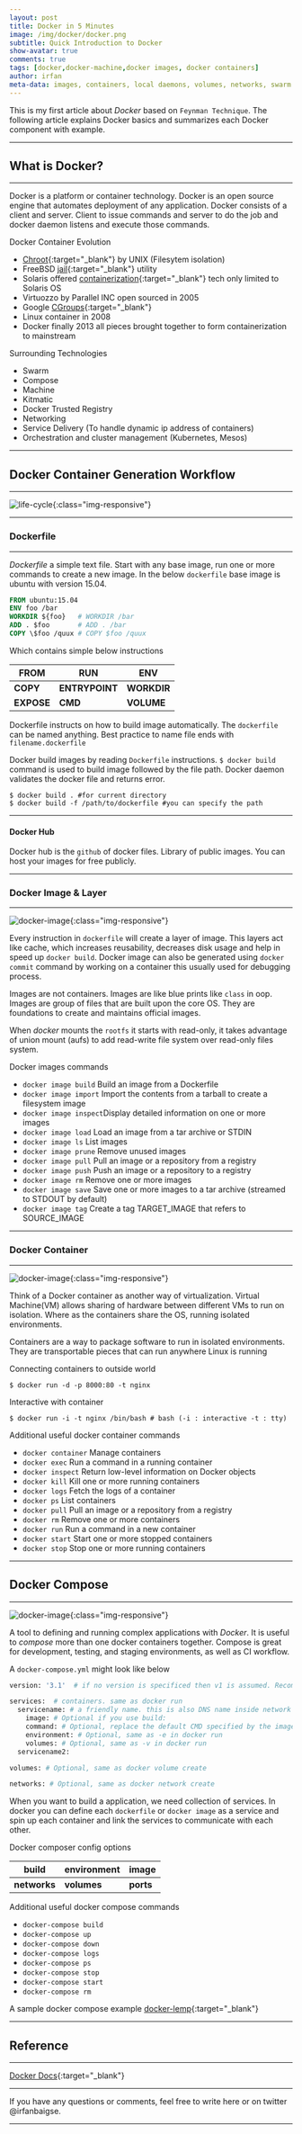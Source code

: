 ```yaml
---
layout: post
title: Docker in 5 Minutes
image: /img/docker/docker.png
subtitle: Quick Introduction to Docker
show-avatar: true
comments: true
tags: [docker,docker-machine,docker images, docker containers]
author: irfan
meta-data: images, containers, local daemons, volumes, networks, swarm nodes, swarm services
---
```


This is my first article about *Docker* based on `Feynman Technique`. The following article explains Docker basics and summarizes each Docker component with example.

--- 

## What is Docker?

---

Docker is a platform or container technology. Docker is an open source engine that automates deployment of any application. 
Docker consists of a client and server. Client to issue commands and server to do the job and docker daemon listens and execute those commands. 

Docker Container Evolution

* [Chroot](https://en.wikipedia.org/wiki/Chroot){:target="_blank"} by UNIX (Filesytem isolation)
* FreeBSD [jail](https://en.wikipedia.org/wiki/FreeBSD_jail){:target="_blank"} utility
* Solaris offered [containerization](https://en.wikipedia.org/wiki/Solaris_Containers){:target="_blank"} tech only limited to Solaris OS
* Virtuozzo by Parallel INC open sourced in 2005 
* Google [CGroups](https://en.wikipedia.org/wiki/Cgroups){:target="_blank"}
* Linux container in 2008
* Docker finally 2013 all pieces brought together to form containerization to mainstream

Surrounding Technologies

- Swarm
- Compose
- Machine
- Kitmatic
- Docker Trusted Registry
- Networking
- Service Delivery (To handle dynamic ip address of containers)
- Orchestration and cluster management (Kubernetes, Mesos)

---

## Docker Container Generation Workflow

---

![life-cycle](http://i.imgur.com/GK4mL2Y.png){:class="img-responsive"}

-----

### Dockerfile

---

*Dockerfile* a simple text file. Start with any base image, run one or more commands to create a new image. In the below `dockerfile` base image is ubuntu with version 15.04.

```dockerfile
FROM ubuntu:15.04
ENV foo /bar
WORKDIR ${foo}   # WORKDIR /bar
ADD . $foo       # ADD . /bar
COPY \$foo /quux # COPY $foo /quux
```
Which contains simple below instructions

| FROM   | RUN 	      | ENV |
|----    | ---- |   ---- |
| __COPY__   | __ENTRYPOINT__ | __WORKDIR__ |
| __EXPOSE__ | __CMD__        | __VOLUME__ |


Dockerfile instructs on how to build image automatically. The `dockerfile` can be named anything. Best practice to name file ends with `filename.dockerfile`

Docker build images by reading `Dockerfile` instructions. `$ docker build` command is used to build image followed by the file path.
Docker daemon validates the docker file and returns error.

```commandline
$ docker build . #for current directory 
$ docker build -f /path/to/dockerfile #you can specify the path
```

----

#### Docker Hub

Docker hub is the `github` of docker files. Library of public images. You can host your images for free publicly. 

---

### Docker Image & Layer

---
![docker-image](http://i.imgur.com/LEMZVVz.jpg){:class="img-responsive"}

Every instruction in `dockerfile` will create a layer of image. This layers act like cache, which increases reusability, decreases disk usage and help in speed up `docker build`.
Docker image can also be generated using `docker commit` command by working on a container this usually used for debugging process.  

Images are not containers. Images are like blue prints like `class` in oop. Images are group of files that are built upon the core OS.
They are foundations to create and maintains official images.

When *docker* mounts the `rootfs` it starts with read-only, it takes advantage of union mount (aufs) to add read-write file system over read-only files system.   

Docker images commands

* `docker image build`	Build an image from a Dockerfile
* `docker image import`	Import the contents from a tarball to create a filesystem image
* `docker image inspect`Display detailed information on one or more images
* `docker image load`	Load an image from a tar archive or STDIN
* `docker image ls`	    List images
* `docker image prune`	Remove unused images
* `docker image pull`	Pull an image or a repository from a registry
* `docker image push`	Push an image or a repository to a registry
* `docker image rm`	    Remove one or more images
* `docker image save`	Save one or more images to a tar archive (streamed to STDOUT by default)
* `docker image tag`	Create a tag TARGET_IMAGE that refers to SOURCE_IMAGE

---

### Docker Container

---

![docker-image](http://i.imgur.com/i5ycI0Q.png?1){:class="img-responsive"}

Think of a Docker container as another way of virtualization. Virtual Machine(VM) allows sharing of hardware between different VMs to run on isolation.
Where as the containers share the OS, running isolated environments.

Containers are a way to package software to run in isolated environments. They are transportable pieces that can run anywhere
Linux is running

Connecting containers to outside world

```commandline
$ docker run -d -p 8000:80 -t nginx
```

Interactive with container

```commandline
$ docker run -i -t nginx /bin/bash # bash (-i : interactive -t : tty)
```

Additional useful docker container commands

* `docker container`	Manage containers
* `docker exec`	Run a command in a running container
* `docker inspect`	Return low-level information on Docker objects
* `docker kill`	Kill one or more running containers
* `docker logs`	Fetch the logs of a container
* `docker ps`	List containers
* `docker pull`	Pull an image or a repository from a registry
* `docker rm`	Remove one or more containers
* `docker run`	Run a command in a new container
* `docker start`	Start one or more stopped containers
* `docker stop`	Stop one or more running containers

---

## Docker Compose

---

![docker-image](http://i.imgur.com/3bRKW7u.png?1){:class="img-responsive"}

A tool to defining and running complex applications with *Docker*. It is useful to *compose* more than one docker containers together.
Compose is great for development, testing, and staging environments, as well as CI workflow.

A `docker-compose.yml` might look like below

```dockerfile
version: '3.1'  # if no version is specificed then v1 is assumed. Recommend v2 minimum

services:  # containers. same as docker run
  servicename: # a friendly name. this is also DNS name inside network
    image: # Optional if you use build:
    command: # Optional, replace the default CMD specified by the image
    environment: # Optional, same as -e in docker run
    volumes: # Optional, same as -v in docker run
  servicename2:

volumes: # Optional, same as docker volume create

networks: # Optional, same as docker network create
```

When you want to build a application, we need collection of services. In docker you can define each `dockerfile` or `docker image` as a service and spin up each container and link the services to communicate with each other.

Docker composer config options

|  build |  environment |  image |
|----    |         ---- |             ---- |
| __networks__ |  __volumes__ | __ports__  |

Additional useful docker compose commands

* `docker-compose build`
* `docker-compose up`
* `docker-compose down`
* `docker-compose logs`
* `docker-compose ps`
* `docker-compose stop`
* `docker-compose start`
* `docker-compose rm`

A sample docker compose example [docker-lemp](https://github.com/irfanbaigse/docker-lemp){:target="_blank"}

---

## Reference

---

[Docker Docs][docker]{:target="_blank"}

[docker]: https://docs.docker.com
[1]: https://docs.docker.com

---

If you have any questions or comments, feel free to write here or on twitter @irfanbaigse.

---

